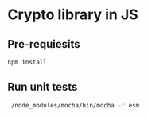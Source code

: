 # Crypto library in JS

## Pre-requiesits

```bash
npm install
```

## Run unit tests

```bash
./node_modules/mocha/bin/mocha -r esm
```

